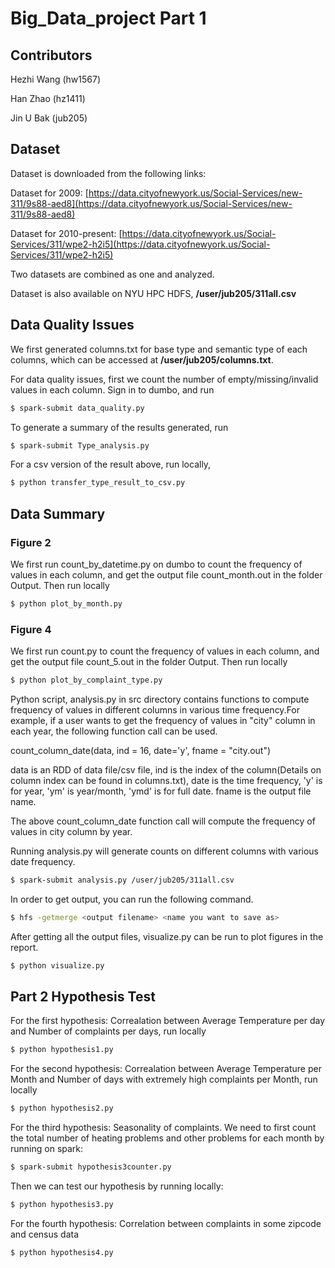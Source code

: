 # Big_Data_project Part 1

## Contributors
Hezhi Wang  (hw1567)

Han Zhao (hz1411)

Jin U Bak (jub205)

## Dataset
Dataset is downloaded from the following links:

Dataset for 2009:
[https://data.cityofnewyork.us/Social-Services/new-311/9s88-aed8](https://data.cityofnewyork.us/Social-Services/new-311/9s88-aed8)

Dataset for 2010-present: 
[https://data.cityofnewyork.us/Social-Services/311/wpe2-h2i5](https://data.cityofnewyork.us/Social-Services/311/wpe2-h2i5)

Two datasets are combined as one and analyzed. 

Dataset is also available on NYU HPC HDFS, **/user/jub205/311all.csv**

## Data Quality Issues
We first generated columns.txt for base type and semantic type of each columns, which can be accessed at **/user/jub205/columns.txt**.

For data quality issues, first we count the number of empty/missing/invalid values in each column. Sign in to dumbo, and run
```sh
$ spark-submit data_quality.py
```
To generate a summary of the results generated, run
```sh
$ spark-submit Type_analysis.py
```
For a csv version of the result above, run locally,

```sh
$ python transfer_type_result_to_csv.py
```

## Data Summary

### Figure 2
We first run count_by_datetime.py on dumbo to count the frequency of values in each column, and get the output file count_month.out in the folder Output. Then run locally
```sh
$ python plot_by_month.py
```
### Figure 4
We first run count.py to count the frequency of values in each column, and get the output file count_5.out in the folder Output. Then run locally

```sh
$ python plot_by_complaint_type.py
```

Python script, analysis.py in src directory contains functions to compute frequency of values in different columns in various time frequency.For example, if a user wants to get the frequency of values in "city" column in each year, the following function call can be used.

count_column_date(data, ind = 16, date='y', fname = "city.out")

data is an RDD of data file/csv file, ind is the index of the column(Details on column index can be found in columns.txt), date is the time frequency, 'y' is for year, 'ym' is year/month, 'ymd' is for full date. fname is the output file name.

The above count_column_date function call will compute the frequency of values in city column by year.

Running analysis.py will generate counts on different columns with various date frequency.

```sh
$ spark-submit analysis.py /user/jub205/311all.csv
```

In order to get output, you can run the following command.

```sh
$ hfs -getmerge <output filename> <name you want to save as>
```

After getting all the output files, visualize.py can be run to plot figures in the report.

```sh
$ python visualize.py
```

## Part 2 Hypothesis Test

For the first hypothesis: Correalation between Average Temperature per day and Number of complaints per days, run locally
```sh
$ python hypothesis1.py
```

For the second hypothesis: Correalation between Average Temperature per Month and Number of days with extremely high complaints per Month, run locally

```sh
$ python hypothesis2.py
```

For the third hypothesis: Seasonality of complaints. We need to first count the total number of heating problems and other problems for each month by running on spark:

```sh
$ spark-submit hypothesis3counter.py
```

Then we can test our hypothesis by running locally:

```sh
$ python hypothesis3.py
```

For the fourth hypothesis: Correlation between complaints in some zipcode and census data

```sh
$ python hypothesis4.py
```
